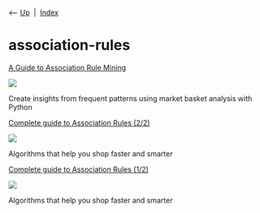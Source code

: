 <div class="nav">

⟵ [Up](index.html)  \|  [Index](index.html)

</div>

# association-rules

<div class="cards">

<div class="card">

<div class="card-title">

[A Guide to Association Rule
Mining](https://towardsdatascience.com/a-guide-to-association-rule-mining-96c42968ba6?source=rss----7f60cf5620c9---4)

</div>

<div class="card-image">

[![](https://miro.medium.com/v2/da:true/resize:fit:1200/0*ap-ZMb3c6aIRhPFb)](https://towardsdatascience.com/a-guide-to-association-rule-mining-96c42968ba6?source=rss----7f60cf5620c9---4)

</div>

Create insights from frequent patterns using market basket analysis with
Python

</div>

<div class="card">

<div class="card-title">

[Complete guide to Association Rules
(2/2)](https://towardsdatascience.com/complete-guide-to-association-rules-2-2-c92072b56c84)

</div>

<div class="card-image">

[![](https://miro.medium.com/v2/resize:fit:1200/1*9hgNAEce9xEOztYmRpC4ZQ.jpeg)](https://towardsdatascience.com/complete-guide-to-association-rules-2-2-c92072b56c84)

</div>

Algorithms that help you shop faster and smarter

</div>

<div class="card">

<div class="card-title">

[Complete guide to Association Rules
(1/2)](https://towardsdatascience.com/association-rules-2-aa9a77241654)

</div>

<div class="card-image">

[![](https://miro.medium.com/v2/resize:fit:1200/1*hRuKG7RLz1oe2x4JL9a2rw.png)](https://towardsdatascience.com/association-rules-2-aa9a77241654)

</div>

Algorithms that help you shop faster and smarter

</div>

</div>
